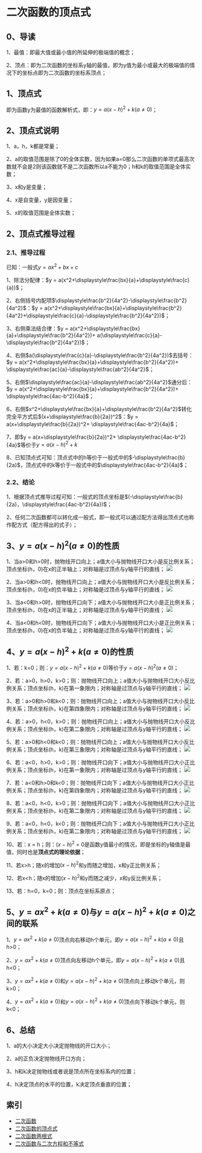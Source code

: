 # 二次函数的顶点式

## 0、导读
1、最值：即最大值或最小值的所延伸的极端值的概念；

2、顶点：即为二次函数的坐标系y轴的最值，即为y值为最小或最大的极端值的情况下的坐标点即为二次函数的坐标系顶点；

## 1、顶点式
即为函数y为最值的函数解析式，即：$y = a(x-h)^{2} + k(a\ne0)$；

## 2、顶点式说明

1、a，h，k都是常量；

2、a的取值范围是除了0的全体实数，因为如果a=0那么二次函数的单项式最高次数就不会是2则该函数就不是二次函数所以a不能为0；h和k的取值范围是全体实数；

3、x和y是变量；

4、x是自变量，y是因变量；

5、x的取值范围是全体实数；

## 2、顶点式推导过程

### 2.1、推导过程
已知：一般式$y = ax^2 + bx + c$

1、除法分配律：$y = a(x^2+\displaystyle\frac{bx}{a}+\displaystyle\frac{c}{a})$；

2、右侧括号内配项$\displaystyle\frac{b^2}{4a^2}-\displaystyle\frac{b^2}{4a^2}$：$y = a(x^2+\displaystyle\frac{bx}{a}+\displaystyle\frac{b^2}{4a^2}+\displaystyle\frac{c}{a}-\displaystyle\frac{b^2}{4a^2})$；

3、右侧乘法结合律：$y = a(x^2+\displaystyle\frac{bx}{a}+\displaystyle\frac{b^2}{4a^2})+ a(\displaystyle\frac{c}{a}-\displaystyle\frac{b^2}{4a^2})$；

4、右侧$a(\displaystyle\frac{c}{a}-\displaystyle\frac{b^2}{4a^2})$去括号：$y = a(x^2+\displaystyle\frac{bx}{a}+\displaystyle\frac{b^2}{4a^2})+ \displaystyle\frac{ac}{a}-\displaystyle\frac{ab^2}{4a^2}$；

5、右侧$\displaystyle\frac{ac}{a}-\displaystyle\frac{ab^2}{4a^2}$通分后：$y = a(x^2+\displaystyle\frac{bx}{a}+\displaystyle\frac{b^2}{4a^2})+ \displaystyle\frac{4ac-b^2}{4a}$；

6、右侧$x^2+\displaystyle\frac{bx}{a}+\displaystyle\frac{b^2}{4a^2}$转化完全平方式后$(x+\displaystyle\frac{b}{2a})^2$：$y = a(x+\displaystyle\frac{b}{2a})^2+ \displaystyle\frac{4ac-b^2}{4a}$；

7、即$y = a(x+\displaystyle\frac{b}{2a})^2+ \displaystyle\frac{4ac-b^2}{4a}$等价于$y = a(x-h)^{2} + k$

8、已知顶点式可知：顶点式中的h等价于一般式中的$-\displaystyle\frac{b}{2a}$，顶点式中的k等价于一般式中的$\displaystyle\frac{4ac-b^2}{4a}$；

### 2.2、结论
1、根据顶点式推导过程可知：一般式的顶点坐标是$(-\displaystyle\frac{b}{2a}，\displaystyle\frac{4ac-b^2}{4a})$；

2、任何二次函数都可以转化成一般式，即一般式可以通过配方法得出顶点式也称作配方式（配方得出的式子）；

## 3、$y = a(x-h)^{2}(a\ne0)$的性质

1、当a>0和h>0时，抛物线开口向上；a值大小与抛物线开口大小是反比例关系；顶点坐标(h，0)在x的正半轴上；对称轴是过顶点与y轴平行的直线；
![](../images/二次函数08.png)

2、当a>0和h<0时，抛物线开口向上；a值大小与抛物线开口大小是反比例关系；顶点坐标(h，0)在x的负半轴上；对称轴是过顶点与y轴平行的直线；
![](../images/二次函数09.png)

3、当a<0和h>0时，抛物线开口向下；a值大小与抛物线开口大小是正比例关系；顶点坐标(h，0)在x的正半轴上；对称轴是过顶点与y轴平行的直线；
![](../images/二次函数10.png)

4、当a<0和h<0时，抛物线开口向下；a值大小与抛物线开口大小是正比例关系；顶点坐标(h，0)在x的负半轴上；对称轴是过顶点与y轴平行的直线；
![](../images/二次函数11.png)

## 4、$y = a(x-h)^{2} + k(a\ne0)$的性质

1、若：k=0；则：$y = a(x-h)^{2} + k(a\ne0)$等价于$y = a(x-h)^{2}(a\ne0)$；

2、若：a>0，h>0，k>0；则：抛物线开口向上；a值大小与抛物线开口大小反比例关系；顶点坐标(h，k)在第一象限内；对称轴是过顶点与y轴平行的直线；
![](../images/二次函数12.png)

3、若：a>0和h>0和k<0；则：抛物线开口向上；a值大小与抛物线开口大小反比例关系；顶点坐标(h，k)在第四象限内；对称轴是过顶点与y轴平行的直线；
![](../images/二次函数13.png)

4、若：a>0，h<0，k>0；则：抛物线开口向上；a值大小与抛物线开口大小反比例关系；顶点坐标(h，k)在第二象限内；对称轴是过顶点与y轴平行的直线；
![](../images/二次函数14.png)

5、若：a>0和h<0和k<0；则：抛物线开口向上；a值大小与抛物线开口大小反比例关系；顶点坐标(h，k)在第三象限内；对称轴是过顶点与y轴平行的直线；
![](../images/二次函数15.png)

6、若：a<0，h>0，k>0；则：抛物线开口向下；a值大小与抛物线开口大小正比例关系；顶点坐标(h，k)在第一象限内；对称轴是过顶点与y轴平行的直线；
![](../images/二次函数16.png)

7、若：a<0和h>0和k<0；则：抛物线开口向下；a值大小与抛物线开口大小正比例关系；顶点坐标(h，k)在第四象限内；对称轴是过顶点与y轴平行的直线；
![](../images/二次函数17.png)

8、若：a<0，h<0，k>0；则：抛物线开口向下；a值大小与抛物线开口大小正比例关系；顶点坐标(h，k)在第二象限内；对称轴是过顶点与y轴平行的直线；
![](../images/二次函数18.png)

9、若：a<0，h<0，k<0；则：抛物线开口向下；a值大小与抛物线开口大小正比例关系；顶点坐标(h，k)在第二象限内；对称轴是过顶点与y轴平行的直线；
![](../images/二次函数19.png)

10、若：x = h；则：$(x - h )^2$ = 0是函数y值最小的情况，即是坐标的y轴值是最值，同时也是**顶点式的理论依据**；

11、若x>h；随x的增加$(x - h )^2$和y而随之增加，x和y正比例关系；

12、若x<h；随x的增加$(x - h )^2$和y而随之减少，x和y反比例关系；

13、若：h=0，k=0；则：顶点在坐标系原点；

## 5、$y = ax^{2} + k(a\ne0)$与$y = a(x-h)^{2} + k(a\ne0)$之间的联系

1、$y = ax^{2} + k(a\ne0)$顶点向右移动h个单元，即$y = a(x-h)^{2} + k(a\ne0)$且h>0；

2、$y = ax^{2} + k(a\ne0)$顶点向左移动h个单元，即$y = a(x-h)^{2} + k(a\ne0)$且h<0；

3、$y = ax^{2} + k(a\ne0)$和$y = a(x-h)^{2} + k(a\ne0)$顶点向上移动k个单元，则k>0；

4、$y = ax^{2} + k(a\ne0)$和$y = a(x-h)^{2} + k(a\ne0)$顶点向下移动k个单元，则k<0；

## 6、总结
1、a的大小决定大小决定抛物线的开口大小；

2、a的正负决定抛物线开口方向；

3、h和k决定抛物线或者说是顶点所在坐标系内的位置；

4、h决定顶点的水平的位置，k决定顶点垂直的位置；

## 索引
- [二次函数](./二次函数.md)
- [二次函数的顶点式](./二次函数的顶点式.md)
- [二次函数两根式](./二次函数两根式.md)
- [二次函数与二次方程和不等式](二次函数与二次方程和不等式.md)